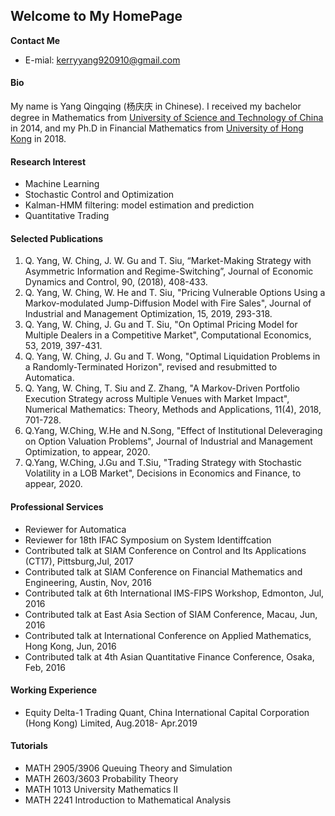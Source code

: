 ## Welcome to My HomePage
**Contact Me**
- E-mial: kerryyang920910@gmail.com

#### Bio 
My name is Yang Qingqing (杨庆庆 in Chinese). I received my bachelor degree in Mathematics from [University of Science and Technology of China](http://math.ustc.edu.cn/new/En/) in 2014, and my Ph.D in Financial Mathematics from [University of Hong Kong](http://www.math.hku.hk/) in 2018.  

#### Research Interest 
- Machine Learning 
- Stochastic Control and Optimization 
- Kalman-HMM filtering: model estimation  and prediction 
- Quantitative Trading  
 

#### Selected Publications  

1. Q. Yang, W. Ching, J. W. Gu and T. Siu, “Market-Making Strategy with Asymmetric Information and Regime-Switching”, Journal of Economic Dynamics and Control, 90, (2018), 408-433. 
2. Q. Yang, W. Ching, W. He and  T. Siu, "Pricing Vulnerable Options Using a Markov-modulated Jump-Diffusion Model with Fire Sales", Journal of Industrial and Management Optimization, 15, 2019, 293-318.
3. Q. Yang, W. Ching, J. Gu and T. Siu, "On Optimal Pricing Model for Multiple Dealers in a Competitive Market", Computational Economics, 53, 2019, 397-431.
4. Q. Yang, W. Ching, J. Gu and T. Wong, "Optimal Liquidation Problems in a Randomly-Terminated Horizon", revised and resubmitted to Automatica.
5. Q. Yang, W. Ching, T. Siu and  Z. Zhang, "A Markov-Driven Portfolio Execution Strategy across Multiple Venues with Market Impact", Numerical Mathematics: Theory, Methods and Applications, 11(4), 2018, 701-728.
6. Q.Yang, W.Ching, W.He and N.Song, "Effect of Institutional Deleveraging on Option Valuation Problems",
Journal of Industrial and Management Optimization, to appear, 2020.
7. Q.Yang, W.Ching, J.Gu and T.Siu, "Trading Strategy with Stochastic Volatility in a LOB Market", Decisions
in Economics and Finance, to appear, 2020.
 

#### Professional Services
- Reviewer for Automatica
- Reviewer for 18th IFAC Symposium on System Identiffcation
- Contributed talk at SIAM Conference on Control and Its Applications (CT17), Pittsburg,Jul, 2017
- Contributed talk at SIAM Conference on Financial Mathematics and Engineering, Austin, Nov, 2016
- Contributed talk at 6th International IMS-FIPS Workshop, Edmonton, Jul, 2016
- Contributed talk at East Asia Section of SIAM Conference, Macau, Jun, 2016
- Contributed talk at International Conference on Applied Mathematics, Hong Kong, Jun, 2016
- Contributed talk at 4th Asian Quantitative Finance Conference, Osaka, Feb, 2016
 
#### Working Experience 
- Equity Delta-1 Trading Quant, China International Capital Corporation (Hong Kong) Limited, Aug.2018- Apr.2019
 
 
#### Tutorials 
- MATH 2905/3906 Queuing Theory and Simulation
- MATH 2603/3603 Probability Theory
- MATH 1013 University Mathematics II
- MATH 2241 Introduction to Mathematical Analysis


  
